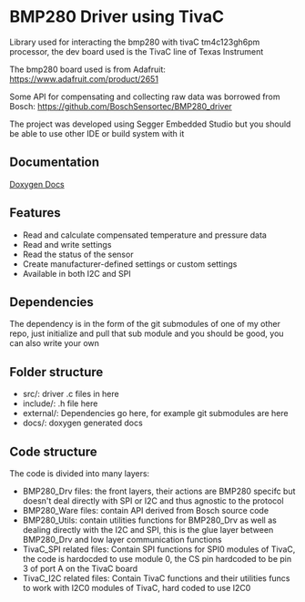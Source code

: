# BMP280 Driver using TivaC

Library used for interacting the bmp280 with tivaC tm4c123gh6pm processor, the dev board used is the TivaC line of Texas Instrument

The bmp280 board used is from Adafruit: https://www.adafruit.com/product/2651

Some API for compensating and collecting raw data was borrowed from Bosch: https://github.com/BoschSensortec/BMP280_driver

The project was developed using Segger Embedded Studio but you should be able to use other IDE or build system with it

## Documentation

[Doxygen  Docs]()

## Features

- Read and calculate compensated temperature and pressure data
- Read and write settings
- Read the status of the sensor
- Create manufacturer-defined settings or custom settings
- Available in both I2C and SPI

## Dependencies

The dependency is in the form of the git submodules of one of my other repo, just initialize and pull that sub module and you should be good, you can also write your own

## Folder structure

- src/: driver .c files in here
- include/: .h file here
- external/: Dependencies go here, for example git submodules are here
- docs/: doxygen generated docs

## Code structure

The code is divided into many layers:

- BMP280_Drv files: the front layers, their actions are BMP280 specifc but doesn't deal directly with SPI or I2C and thus agnostic to the protocol
- BMP280_Ware files: contain API derived from Bosch source code
- BMP280_Utils: contain utilities functions for BMP280_Drv as well as dealing directly with the I2C and SPI, this is the glue layer between BMP280_Drv and low layer communication functions
- TivaC_SPI related files: Contain SPI functions for SPI0 modules of TivaC, the code is hardocded to use module 0, the CS pin hardcoded to be pin 3 of port A on the TivaC board
- TivaC_I2C related files: Contain TivaC functions and their utilities funcs to work with I2C0 modules of TivaC, hard coded to use I2C0
